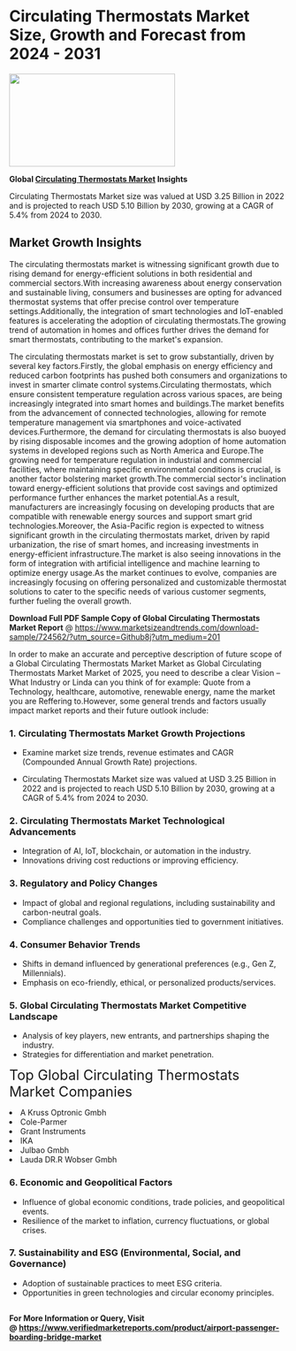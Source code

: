 <H1>Circulating Thermostats Market Size, Growth and Forecast from 2024 - 2031</H1><img class="aligncenter size-medium wp-image-584254" src="https://thirdeyenews.in/wp-content/uploads/2024/09/Global-Market-Research-300x168.jpeg" alt="" width="300" height="168" /><p><strong>Global&nbsp;<a href="https://www.marketsizeandtrends.com/download-sample/724562/?utm_source=Github8j?utm_medium=201">Circulating Thermostats Market</a> Insights</strong></p><p>Circulating Thermostats Market size was valued at USD 3.25 Billion in 2022 and is projected to reach USD 5.10 Billion by 2030, growing at a CAGR of 5.4% from 2024 to 2030.</p><p><h2>Market Growth Insights</h2> <p>The circulating thermostats market is witnessing significant growth due to rising demand for energy-efficient solutions in both residential and commercial sectors.With increasing awareness about energy conservation and sustainable living, consumers and businesses are opting for advanced thermostat systems that offer precise control over temperature settings.Additionally, the integration of smart technologies and IoT-enabled features is accelerating the adoption of circulating thermostats.The growing trend of automation in homes and offices further drives the demand for smart thermostats, contributing to the market's expansion.</p> <p>The circulating thermostats market is set to grow substantially, driven by several key factors.Firstly, the global emphasis on energy efficiency and reduced carbon footprints has pushed both consumers and organizations to invest in smarter climate control systems.Circulating thermostats, which ensure consistent temperature regulation across various spaces, are being increasingly integrated into smart homes and buildings.The market benefits from the advancement of connected technologies, allowing for remote temperature management via smartphones and voice-activated devices.Furthermore, the demand for circulating thermostats is also buoyed by rising disposable incomes and the growing adoption of home automation systems in developed regions such as North America and Europe.The growing need for temperature regulation in industrial and commercial facilities, where maintaining specific environmental conditions is crucial, is another factor bolstering market growth.The commercial sector's inclination toward energy-efficient solutions that provide cost savings and optimized performance further enhances the market potential.As a result, manufacturers are increasingly focusing on developing products that are compatible with renewable energy sources and support smart grid technologies.Moreover, the Asia-Pacific region is expected to witness significant growth in the circulating thermostats market, driven by rapid urbanization, the rise of smart homes, and increasing investments in energy-efficient infrastructure.The market is also seeing innovations in the form of integration with artificial intelligence and machine learning to optimize energy usage.As the market continues to evolve, companies are increasingly focusing on offering personalized and customizable thermostat solutions to cater to the specific needs of various customer segments, further fueling the overall growth.<p><span class=""><strong>Download Full PDF Sample Copy of Global Circulating Thermostats Market Report</strong> @ <a href="https://www.marketsizeandtrends.com/download-sample/724562/?utm_source=Github8j?utm_medium=201" target="_blank">https://www.marketsizeandtrends.com/download-sample/724562/?utm_source=Github8j?utm_medium=201</a></span></p><p>In order to make an accurate and perceptive description of future scope of a Global&nbsp;Circulating Thermostats Market Market as Global&nbsp;Circulating Thermostats Market Market of 2025, you need to describe a clear Vision &ndash; What Industry or Linda can you think of for example: Quote from a Technology, healthcare, automotive, renewable energy, name the market you are Reffering to.However, some general trends and factors usually impact market reports and their future outlook include:</p><h3>1.&nbsp;<strong>Circulating Thermostats Market Growth Projections</strong></h3><ul><li>Examine market size trends, revenue estimates and CAGR (Compounded Annual Growth Rate) projections.</li><li><p>Circulating Thermostats Market size was valued at USD 3.25 Billion in 2022 and is projected to reach USD 5.10 Billion by 2030, growing at a CAGR of 5.4% from 2024 to 2030.</p></li></ul><h3>2.&nbsp;<strong>Circulating Thermostats Market Technological Advancements</strong></h3><ul><li>Integration of AI, IoT, blockchain, or automation in the industry.</li><li>Innovations driving cost reductions or improving efficiency.</li></ul><h3>3.&nbsp;<strong>Regulatory and Policy Changes</strong></h3><ul><li>Impact of global and regional regulations, including sustainability and carbon-neutral goals.</li><li>Compliance challenges and opportunities tied to government initiatives.</li></ul><h3>4.&nbsp;<strong>Consumer Behavior Trends</strong></h3><ul><li>Shifts in demand influenced by generational preferences (e.g., Gen Z, Millennials).</li><li>Emphasis on eco-friendly, ethical, or personalized products/services.</li></ul><h3>5.&nbsp;<strong>Global Circulating Thermostats Market Competitive Landscape</strong></h3><ul><li>Analysis of key players, new entrants, and partnerships shaping the industry.</li><li>Strategies for differentiation and market penetration.</li></ul><p data-pm-slice="1 1 []"><span style="color: inherit; font-family: inherit; font-size: 25px;">Top Global Circulating Thermostats Market Companies</span></p><div class="" data-test-id=""><p><li>A Kruss Optronic Gmbh</li><li> Cole-Parmer</li><li> Grant Instruments</li><li> IKA</li><li> Julbao Gmbh</li><li> Lauda DR.R Wobser Gmbh</li></p></div><h3>6.&nbsp;<strong>Economic and Geopolitical Factors</strong></h3><ul><li>Influence of global economic conditions, trade policies, and geopolitical events.</li><li>Resilience of the market to inflation, currency fluctuations, or global crises.</li></ul><h3>7.&nbsp;<strong>Sustainability and ESG (Environmental, Social, and Governance)</strong></h3><ul><li>Adoption of sustainable practices to meet ESG criteria.</li><li>Opportunities in green technologies and circular economy principles.</li></ul><h2><strong style="font-size: 14px;">For More Information or Query, Visit @&nbsp;</strong><a style="background-color: #ffffff; font-size: 14px;" href="https://www.marketsizeandtrends.com/report/circulating-thermostats-market/" target="_blank">https://www.verifiedmarketreports.com/product/airport-passenger-boarding-bridge-market</a></h2>